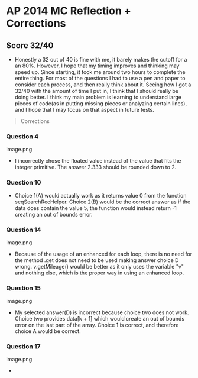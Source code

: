 # AP 2014 MC Reflection + Corrections

## Score 32/40 
* Honestly a 32 out of 40 is fine with me, it barely makes the cutoff for a an 80%. However, I hope that my timing improves and thinking may speed up. Since starting, it took me around two hours to complete the entire thing. For most of the questions I had to use a pen and paper to consider each process, and then really think about it. Seeing how I got a 32/40 with the amount of time I put in, I think that I should really be doing better. I think my main problem is learning to understand large pieces of code(as in putting missing pieces or analyzing certain lines), and I hope that I may focus on that aspect in future tests. 

> Corrections

### Question 4

image.png

* I incorrectly chose the floated value instead of the value that fits the integer primitive. The answer 2.333 should be rounded down to 2. 

### Question 10 

* Choice 1(A) would actually work as it returns value 0 from the function seqSearchRecHelper. Choice 2(B) would be the correct answer as if the data does contain the value 5, the function would instead return -1 creating an out of bounds error.

### Question 14

image.png

* Because of the usage of an enhanced for each loop, there is no need for the method .get does not need to be used making answer choice D wrong. v.getMileage() would be better as it only uses the variable "v" and nothing else, which is the proper way in using an enhanced loop. 

### Question 15
 
image.png

* My selected answer(D) is incorrect because choice two does not work. Choice two provides data[k + 1] which would create an out of bounds error on the last part of the array. Choice 1 is correct, and therefore choice A would be correct. 

### Question 17

image.png

* 
